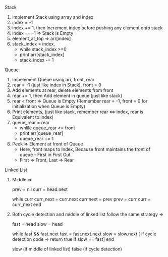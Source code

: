 Stack

1. Implement Stack using array and index
2. index = -1
3. index += 1, then Increment index before pushing any element onto stack
4. index == -1 => Stack is Empty
5. element_at_top => arr[index]
6. stack_index = index,
   - while stack_index >=0
   - print arr[stack_index]
   - stack_index -= 1

Queue

1. Impelement Queue using arr, front, rear
2. rear = -1 (just like index in Stack), front = 0
3. Add elements at rear, delete elements from front
4. rear += 1, then Add element in queue (just like stack)
5. rear < front => Queue is Empty (Remember rear = -1, front = 0 for initialization when Queue is Empty)
6. Print elements, (just like stack, remember rear <=> index, rear is Equivalent to Index)
7. queue_rear = rear
   - whlile queue_rear <= front
   - print arr[queue_rear]
   - queue_rear += 1
8. Peek => Element at front of Queue
   - Here, front maps to Index, Because front maintains the front of queue - First in First Out
   - First => Front, Last => Rear

Linked List

1. Middle =>

   prev = nil
   curr = head.next

   while curr
   curr_next = curr.next
   curr.next = prev
   prev = curr
   curr = curr_next
   end

2. Both cycle detection and middle of linked list follow the same strategy =>

   fast = head
   slow = head

   while fast && fast.next
   fast = fast.next.next
   slow = slow.next
   [ if cycle detection code => return true if slow == fast]
   end

   slow (if middle of linked list)
   false (if cycle detection)
